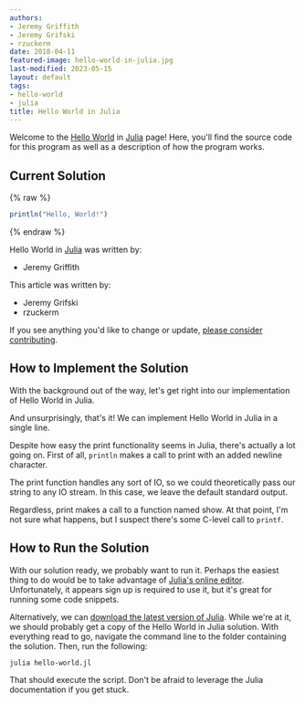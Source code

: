 ```yaml
---
authors:
- Jeremy Griffith
- Jeremy Grifski
- rzuckerm
date: 2018-04-11
featured-image: hello-world-in-julia.jpg
last-modified: 2023-05-15
layout: default
tags:
- hello-world
- julia
title: Hello World in Julia
---
```


Welcome to the [Hello World](https://sampleprograms.io/projects/hello-world) in [Julia](https://sampleprograms.io/languages/julia) page! Here, you'll find the source code for this program as well as a description of how the program works.

## Current Solution

{% raw %}

```julia
println("Hello, World!")

```

{% endraw %}

Hello World in [Julia](https://sampleprograms.io/languages/julia) was written by:

- Jeremy Griffith

This article was written by:

- Jeremy Grifski
- rzuckerm

If you see anything you'd like to change or update, [please consider contributing](https://github.com/TheRenegadeCoder/sample-programs).

## How to Implement the Solution

With the background out of the way, let's get right into our 
implementation of Hello World in Julia.

And unsurprisingly, that's it! We can implement Hello World 
in Julia in a single line.

Despite how easy the print functionality seems in Julia, there's 
actually a lot going on. First of all, `println` makes a call to 
print with an added newline character.

The print function handles any sort of IO, so we could theoretically 
pass our string to any IO stream. In this case, we leave the default 
standard output.

Regardless, print makes a call to a function named show. At that 
point, I'm not sure what happens, but I suspect there's some C-level 
call to `printf`.


## How to Run the Solution

With our solution ready, we probably want to run it. Perhaps the easiest
thing to do would be to take advantage of [Julia's online editor][1].
Unfortunately, it appears sign up is required to use it, but it's great
for running some code snippets.

Alternatively, we can [download the latest version of Julia][2]. While we're
at it, we should probably get a copy of the Hello World in Julia solution.
With everything read to go, navigate the command line to the folder
containing the solution. Then, run the following:

```shell
julia hello-world.jl
```

That should execute the script. Don't be afraid to leverage the Julia 
documentation if you get stuck.

[1]: https://www.tutorialspoint.com/execute_julia_online.php
[2]: https://julialang.org/downloads/
